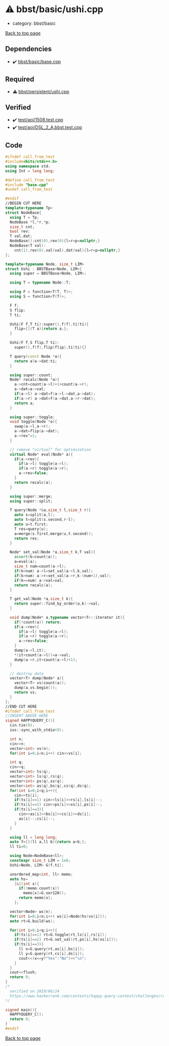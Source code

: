 <!-- mathjax config similar to math.stackexchange -->
<script type="text/javascript" async
  src="https://cdnjs.cloudflare.com/ajax/libs/mathjax/2.7.5/MathJax.js?config=TeX-MML-AM_CHTML">
</script>
<script type="text/x-mathjax-config">
  MathJax.Hub.Config({
    TeX: { equationNumbers: { autoNumber: "AMS" }},
    tex2jax: {
      inlineMath: [ ['$','$'] ],
      processEscapes: true
    },
    "HTML-CSS": { matchFontHeight: false },
    displayAlign: "left",
    displayIndent: "2em"
  });
</script>

<script type="text/javascript" src="https://cdnjs.cloudflare.com/ajax/libs/jquery/3.4.1/jquery.min.js"></script>
<script src="https://cdn.jsdelivr.net/npm/jquery-balloon-js@1.1.2/jquery.balloon.min.js" integrity="sha256-ZEYs9VrgAeNuPvs15E39OsyOJaIkXEEt10fzxJ20+2I=" crossorigin="anonymous"></script>
<script type="text/javascript" src="../../../assets/js/copy-button.js"></script>
<link rel="stylesheet" href="../../../assets/css/copy-button.css" />


# :warning: bbst/basic/ushi.cpp
* category: bbst/basic


[Back to top page](../../../index.html)



## Dependencies
* :heavy_check_mark: [bbst/basic/base.cpp](base.cpp.html)


## Required
* :warning: [bbst/persistent/ushi.cpp](../persistent/ushi.cpp.html)


## Verified
* :heavy_check_mark: [test/aoj/1508.test.cpp](../../../verify/test/aoj/1508.test.cpp.html)
* :heavy_check_mark: [test/aoj/DSL_2_A.bbst.test.cpp](../../../verify/test/aoj/DSL_2_A.bbst.test.cpp.html)


## Code
```cpp
#ifndef call_from_test
#include<bits/stdc++.h>
using namespace std;
using Int = long long;

#define call_from_test
#include "base.cpp"
#undef call_from_test

#endif
//BEGIN CUT HERE
template<typename Tp>
struct NodeBase{
  using T = Tp;
  NodeBase *l,*r,*p;
  size_t cnt;
  bool rev;
  T val,dat;
  NodeBase():cnt(0),rev(0){l=r=p=nullptr;}
  NodeBase(T val):
    cnt(1),rev(0),val(val),dat(val){l=r=p=nullptr;}
};

template<typename Node, size_t LIM>
struct Ushi : BBSTBase<Node, LIM>{
  using super = BBSTBase<Node, LIM>;

  using T = typename Node::T;

  using F = function<T(T, T)>;
  using S = function<T(T)>;

  F f;
  S flip;
  T ti;

  Ushi(F f,T ti):super(),f(f),ti(ti){
    flip=[](T a){return a;};
  }

  Ushi(F f,S flip,T ti):
    super(),f(f),flip(flip),ti(ti){}

  T query(const Node *a){
    return a?a->dat:ti;
  }

  using super::count;
  Node* recalc(Node *a){
    a->cnt=count(a->l)+1+count(a->r);
    a->dat=a->val;
    if(a->l) a->dat=f(a->l->dat,a->dat);
    if(a->r) a->dat=f(a->dat,a->r->dat);
    return a;
  }

  using super::toggle;
  void toggle(Node *a){
    swap(a->l,a->r);
    a->dat=flip(a->dat);
    a->rev^=1;
  }

  // remove "virtual" for optimization
  virtual Node* eval(Node* a){
    if(a->rev){
      if(a->l) toggle(a->l);
      if(a->r) toggle(a->r);
      a->rev=false;
    }
    return recalc(a);
  }

  using super::merge;
  using super::split;

  T query(Node *&a,size_t l,size_t r){
    auto s=split(a,l);
    auto t=split(s.second,r-l);
    auto u=t.first;
    T res=query(u);
    a=merge(s.first,merge(u,t.second));
    return res;
  }

  Node* set_val(Node *a,size_t k,T val){
    assert(k<count(a));
    a=eval(a);
    size_t num=count(a->l);
    if(k<num) a->l=set_val(a->l,k,val);
    if(k>num) a->r=set_val(a->r,k-(num+1),val);
    if(k==num) a->val=val;
    return recalc(a);
  }

  T get_val(Node *a,size_t k){
    return super::find_by_order(a,k)->val;
  }

  void dump(Node* a,typename vector<T>::iterator it){
    if(!count(a)) return;
    if(a->rev){
      if(a->l) toggle(a->l);
      if(a->r) toggle(a->r);
      a->rev=false;
    }
    dump(a->l,it);
    *(it+count(a->l))=a->val;
    dump(a->r,it+count(a->l)+1);
  }

  // destroy data
  vector<T> dump(Node* a){
    vector<T> vs(count(a));
    dump(a,vs.begin());
    return vs;
  }
};
//END CUT HERE
#ifndef call_from_test
//INSERT ABOVE HERE
signed HAPPYQUERY_C(){
  cin.tie(0);
  ios::sync_with_stdio(0);

  int n;
  cin>>n;
  vector<int> vs(n);
  for(int i=0;i<n;i++) cin>>vs[i];

  int q;
  cin>>q;
  vector<int> ts(q);
  vector<int> ls(q),rs(q);
  vector<int> ps(q),xs(q);
  vector<int> as(q),bs(q),cs(q),ds(q);
  for(int i=0;i<q;i++){
    cin>>ts[i];
    if(ts[i]==1) cin>>ls[i]>>rs[i],ls[i]--;
    if(ts[i]==2) cin>>ps[i]>>xs[i],ps[i]--;
    if(ts[i]==3){
      cin>>as[i]>>bs[i]>>cs[i]>>ds[i];
      as[i]--;cs[i]--;
    }
  }

  using ll = long long;
  auto f=[](ll a,ll b){return a+b;};
  ll ti=0;

  using Node=NodeBase<ll>;
  constexpr size_t LIM = 1e6;
  Ushi<Node, LIM> G(f,ti);

  unordered_map<int, ll> memo;
  auto hs=
    [&](int x){
      if(!memo.count(x))
        memo[x]=G.xor128();
      return memo[x];
    };

  vector<Node> ws(n);
  for(int i=0;i<n;i++) ws[i]=Node(hs(vs[i]));
  auto rt=G.build(ws);

  for(int i=0;i<q;i++){
    if(ts[i]==1) rt=G.toggle(rt,ls[i],rs[i]);
    if(ts[i]==2) rt=G.set_val(rt,ps[i],hs(xs[i]));
    if(ts[i]==3){
      ll x=G.query(rt,as[i],bs[i]);
      ll y=G.query(rt,cs[i],ds[i]);
      cout<<(x==y?"Yes":"No")<<"\n";
    }
  }
  cout<<flush;
  return 0;
}
/*
  verified on 2019/06/24
  https://www.hackerrank.com/contests/happy-query-contest/challenges/range-sorting-query
*/

signed main(){
  HAPPYQUERY_C();
  return 0;
}
#endif

```

[Back to top page](../../../index.html)

